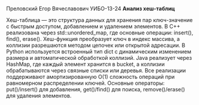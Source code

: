 Преловский Егор Вячеславович УИБО-13-24
**Анализ хеш-таблиц**

Хеш-таблица — это структура данных для хранения пар ключ-значение с быстрым доступом, добавлением и удалением элементов. В C++ реализована через std::unordered_map, где основные операции: insert(), find(), erase(). Хеш-функция преобразует ключ в индекс массива, а коллизии разрешаются методом цепочек или открытой адресации. В Python используется встроенный тип dict с динамическим изменением размера и автоматической обработкой коллизий. Java реализует через HashMap, где каждый элемент хранится в bucket, а коллизии обрабатываются через связные списки или деревья. Все реализации поддерживают амортизированную O(1) сложность операций при равномерном распределении ключей. Основные операторы: put()/insert() для добавления, get()/find() для поиска, remove()/erase() для удаления элементов.
